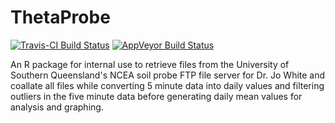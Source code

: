 # ThetaProbe


[![Travis-CI Build Status](https://travis-ci.org/adamhsparks/ThetaProbe.svg?branch=master)](https://travis-ci.org/adamhsparks/ThetaProbe)
[![AppVeyor Build Status](https://ci.appveyor.com/api/projects/status/github/adamhsparks/ThetaProbe?branch=master&svg=true)](https://ci.appveyor.com/project/adamhsparks/ThetaProbe)

An R package for internal use to retrieve files from the University of Southern Queensland's NCEA soil probe FTP file server for Dr. Jo White and coallate all files while converting 5 minute data into daily values and filtering outliers in the five minute data before generating daily mean values for analysis and graphing.
